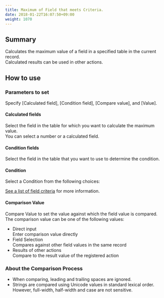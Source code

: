 ```yaml
---
title: Maximum of Field that meets Criteria.
date: 2018-01-22T16:07:50+09:00
weight: 1070
---
```

## Summary

Calculates the maximum value of a field in a specified table in the current record.  
Calculated results can be used in other actions.

## How to use

### Parameters to set

Specify [Calculated field], [Condition field], [Compare value], and [Value].

#### Calculated fields

Select the field in the table for which you want to calculate the maximum value.  
You can select a number or a calculated field.

#### Condition fields

Select the field in the table that you want to use to determine the condition.

#### Condition

Select a Condition from the following choices:

<a href="https://support.gusuku.io/ja-JP/support/solutions/articles/36000045806" target="_blank">See a list of field criteria</a> for more information.

#### Comparison Value

Compare Value to set the value against which the field value is compared.  
The comparison value can be one of the following values:

-	Direct input  
	Enter comparison value directly
-	Field Selection  
	Compares against other field values in the same record
-	Results of other actions  
	Compare to the result value of the registered action

### About the Comparison Process

-	When comparing, leading and trailing spaces are ignored.
-	Strings are compared using Unicode values in standard lexical order.  
	However, full-width, half-width and case are not sensitive.
